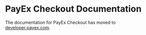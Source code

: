 # PayEx Checkout Documentation

The documentation for PayEx Checkout has moved to [developer.payex.com](https://developer.payex.com/xwiki/wiki/external/view/ecommerce/PayEx%20Checkout/Overview/).
